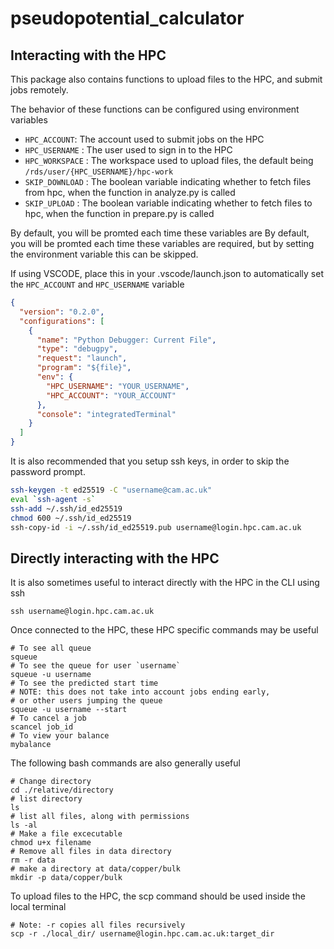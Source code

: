 # pseudopotential_calculator

## Interacting with the HPC

This package also contains functions to upload files to the HPC, and submit jobs remotely.

The behavior of these functions can be configured using environment variables

- `HPC_ACCOUNT`: The account used to submit jobs on the HPC
- `HPC_USERNAME` : The user used to sign in to the HPC
- `HPC_WORKSPACE` : The workspace used to upload files, the default being `/rds/user/{HPC_USERNAME}/hpc-work`
- `SKIP_DOWNLOAD` : The boolean variable indicating whether to fetch files from hpc, when the function in analyze.py is called
- `SKIP_UPLOAD` : The boolean variable indicating whether to fetch files to hpc, when the function in prepare.py is called

By default, you will be promted each time these variables are
By default, you will be promted each time these variables are
required, but by setting the environment variable this can be skipped.

If using VSCODE, place this in your .vscode/launch.json to automatically set the `HPC_ACCOUNT` and `HPC_USERNAME` variable

```json
{
  "version": "0.2.0",
  "configurations": [
    {
      "name": "Python Debugger: Current File",
      "type": "debugpy",
      "request": "launch",
      "program": "${file}",
      "env": {
        "HPC_USERNAME": "YOUR_USERNAME",
        "HPC_ACCOUNT": "YOUR_ACCOUNT"
      },
      "console": "integratedTerminal"
    }
  ]
}
```

It is also recommended that you setup ssh keys, in order to skip the password prompt.

```bash
ssh-keygen -t ed25519 -C "username@cam.ac.uk"
eval `ssh-agent -s`
ssh-add ~/.ssh/id_ed25519
chmod 600 ~/.ssh/id_ed25519
ssh-copy-id -i ~/.ssh/id_ed25519.pub username@login.hpc.cam.ac.uk
```

## Directly interacting with the HPC

It is also sometimes useful to interact directly with the HPC in the CLI using ssh

```shell
ssh username@login.hpc.cam.ac.uk
```

Once connected to the HPC, these HPC specific commands
may be useful

```shell
# To see all queue
squeue
# To see the queue for user `username`
squeue -u username
# To see the predicted start time
# NOTE: this does not take into account jobs ending early,
# or other users jumping the queue
squeue -u username --start
# To cancel a job
scancel job_id
# To view your balance
mybalance
```

The following bash commands are also generally useful

```shell
# Change directory
cd ./relative/directory
# list directory
ls
# list all files, along with permissions
ls -al
# Make a file excecutable
chmod u+x filename
# Remove all files in data directory
rm -r data
# make a directory at data/copper/bulk
mkdir -p data/copper/bulk
```

To upload files to the HPC, the scp command should be used inside the local terminal

```shell
# Note: -r copies all files recursively
scp -r ./local_dir/ username@login.hpc.cam.ac.uk:target_dir
```
